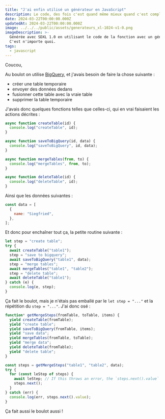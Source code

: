```yaml
---
title: "J'ai enfin utilisé un générateur en JavaScript"
description: Le code, des fois c'est quand même mieux quand c'est compliqué pour pas grand chose!
date: 2024-03-22T00:00:00.000Z
updatedAt: 2024-03-22T00:00:00.000Z
image: ../../../public/assets/generateurs_xl-1024-v1-0.png
imageDescription: >-
  Générée avec SDXL 1.0 en utilisant le code de la fonction avec un générateur.
  C'est n'importe quoi.
tags:
  - javascript
---
```


Coucou,

Au boulot on utilise [BigQuery](https://cloud.google.com/bigquery?hl=fr), et j'avais besoin de faire la chose suivante :

- créer une table temporaire
- envoyer des données dedans
- fusionner cette table avec la vraie table
- supprimer la table temporaire

J'avais donc quelques fonctions telles que celles-ci, qui en vrai faisaient les actions décrites :

```javascript
async function createTable(id) {
  console.log("createTable", id);
}

async function saveToBigQuery(id, data) {
  console.log("saveToBigQuery", id, data);
}

async function mergeTables(from, to) {
  console.log("mergeTables", from, to);
}

async function deleteTable(id) {
  console.log("deleteTable", id);
}
```

Ainsi que les données suivantes :

```javascript
const data = [
  {
    name: "Siegfried",
  },
];
```

Et donc pour enchaîner tout ça, la petite routine suivante :

```javascript
let step = "create table";
try {
  await createTable("table1");
  step = "save to bigquery";
  await saveToBigQuery("table1", data);
  step = "merge tables";
  await mergeTables("table1", "table2");
  step = "delete table";
  await deleteTable("table1");
} catch (e) {
  console.log(e, step);
}
```

Ça fait le boulot, mais je n'étais pas emballé par le `let step = "..."` et la répétition du `step = "..."`. J'ai donc osé :

```javascript
function* getMergeSteps(fromTable, toTable, items) {
  yield createTable(fromTable);
  yield "create table";
  yield saveToBigQuery(fromTable, items);
  yield "save data";
  yield mergeTables(fromTable, toTable);
  yield "merge data";
  yield deleteTable(fromTable);
  yield "delete table";
}

const steps = getMergeSteps("table1", "table2", data);
try {
  for (const leStep of steps) {
    await leStep; // If this throws an error, the `steps.next().value` from the log in the catch will retrieve the current step.
    steps.next();
  }
} catch (err) {
  console.log(err, steps.next().value);
}
```

Ça fait aussi le boulot aussi !
